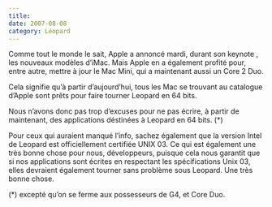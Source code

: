 ```yaml
---
title: 
date: 2007-08-08
category: Léopard
---
```


Comme tout le monde le sait, Apple a annoncé mardi, durant son keynote , les nouveaux modèles d’iMac.
Mais Apple en a également profité pour, entre autre, mettre à jour le Mac Mini, qui a maintenant aussi un Core 2 Duo.

Cela signifie qu’à partir d’aujourd’hui, tous les Mac se trouvant au catalogue d’Apple sont prêts pour faire tourner Leopard en 64 bits.

Nous n’avons donc pas trop d’excuses pour ne pas écrire, à partir de maintenant, des applications déstinées à Leopard en 64 bits. (*)

Pour ceux qui auraient manqué l’info, sachez également que la version Intel de Leopard est officiellement certifiée UNIX 03. Ce qui est également une très bonne chose pour nous, développeurs, puisque cela nous garantit que si nos applications sont écrites en respectant les spécifications Unix 03, elles devraient également tourner sans problème sous Leopard. Une très bonne chose.

(*) excepté qu’on se ferme aux possesseurs de G4, et Core Duo.

